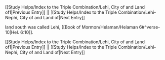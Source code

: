 [[Study Helps/Index to the Triple Combination/Lehi, City of and Land of1|Previous Entry]]  ||  [[Study Helps/Index to the Triple Combination/Lehi-Nephi, City of and Land of|Next Entry]]

 land south was called Lehi, [[Book of Mormon/Helaman/Helaman 6#^verse-10|Hel. 6:10]].

[[Study Helps/Index to the Triple Combination/Lehi, City of and Land of1|Previous Entry]]  ||  [[Study Helps/Index to the Triple Combination/Lehi-Nephi, City of and Land of|Next Entry]]